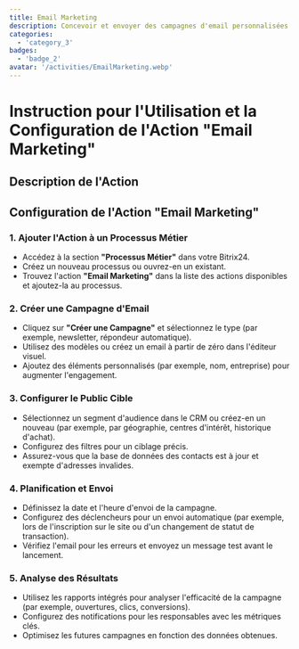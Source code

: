 ```yaml
---
title: Email Marketing
description: Concevoir et envoyer des campagnes d'email personnalisées pour engager votre audience.
categories: 
  - 'category_3'
badges: 
  - 'badge_2'
avatar: '/activities/EmailMarketing.webp'
---
```

# Instruction pour l'Utilisation et la Configuration de l'Action "Email Marketing"

## Description de l'Action

## **Configuration de l'Action "Email Marketing"**

### 1. Ajouter l'Action à un Processus Métier
- Accédez à la section **"Processus Métier"** dans votre Bitrix24.
- Créez un nouveau processus ou ouvrez-en un existant.
- Trouvez l'action **"Email Marketing"** dans la liste des actions disponibles et ajoutez-la au processus.

### 2. Créer une Campagne d'Email
- Cliquez sur **"Créer une Campagne"** et sélectionnez le type (par exemple, newsletter, répondeur automatique).
- Utilisez des modèles ou créez un email à partir de zéro dans l'éditeur visuel.
- Ajoutez des éléments personnalisés (par exemple, nom, entreprise) pour augmenter l'engagement.

### 3. Configurer le Public Cible
- Sélectionnez un segment d'audience dans le CRM ou créez-en un nouveau (par exemple, par géographie, centres d'intérêt, historique d'achat).
- Configurez des filtres pour un ciblage précis.
- Assurez-vous que la base de données des contacts est à jour et exempte d'adresses invalides.

### 4. Planification et Envoi
- Définissez la date et l'heure d'envoi de la campagne.
- Configurez des déclencheurs pour un envoi automatique (par exemple, lors de l'inscription sur le site ou d'un changement de statut de transaction).
- Vérifiez l'email pour les erreurs et envoyez un message test avant le lancement.

### 5. Analyse des Résultats
- Utilisez les rapports intégrés pour analyser l'efficacité de la campagne (par exemple, ouvertures, clics, conversions).
- Configurez des notifications pour les responsables avec les métriques clés.
- Optimisez les futures campagnes en fonction des données obtenues.